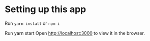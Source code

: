 # Setting up this app
Run `yarn install` or `npm i`

Run yarn start
Open [http://localhost:3000](http://localhost:3000) to view it in the browser.
 
